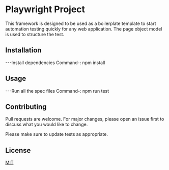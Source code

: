# Playwright Project
This framework is designed to be used as a boilerplate template to start automation testing quickly for any web application. The page object model is used to structure the test.
## Installation
---Install dependencies
Command-: npm install
## Usage
---Run all the spec files
Command-: npm run test

## Contributing

Pull requests are welcome. For major changes, please open an issue first
to discuss what you would like to change.

Please make sure to update tests as appropriate.

## License

[MIT](https://choosealicense.com/licenses/mit/)
